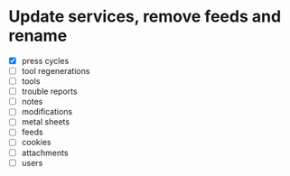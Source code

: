 # Update services, remove feeds and rename

- [x] press cycles
- [ ] tool regenerations
- [ ] tools
- [ ] trouble reports
- [ ] notes
- [ ] modifications
- [ ] metal sheets
- [ ] feeds
- [ ] cookies
- [ ] attachments
- [ ] users
